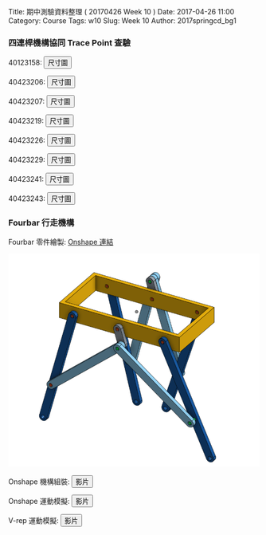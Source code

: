 Title: 期中測驗資料整理 ( 20170426 Week 10 )
Date: 2017-04-26 11:00
Category: Course
Tags: w10
Slug: Week 10
Author: 2017springcd_bg1

<h3>四連桿機構協同 Trace Point 查驗</h3>

<!-- 導入 Brython 標準程式庫 -->
 
<script type="text/javascript" src="https://cdn.rawgit.com/brython-dev/brython/master/www/src/brython_dist.js">
</script>
 
<!-- 啟動 Brython -->
 
<script>
window.onload=function(){
brython(1);
}
</script>
 
 <p>40123158: <button onClick="lity('./../40123158/data/midterm1.png')"><span class="glyphicon glyphicon-picture"></span> 尺寸圖</button></p>
 <!-- 以下實際利用  Brython 畫四連桿 trace point 路徑-->
 <canvas id="fourbar_40123158" width="600" height="400"></canvas>
  
<script type="text/python3">
from browser import document as doc
from browser import html
import math
# 準備繪圖畫布
canvas = doc["fourbar_40123158"]
ctx = canvas.getContext("2d")
 
fourbar_data = open("./../40123158/data/midterm1.csv").read()
fourbar_list = fourbar_data.splitlines()
# 以下可以利用 ctx 物件進行畫圖
# 先畫一條直線
ctx.beginPath()
# 設定線的寬度為 1 個單位
ctx.lineWidth = 1
# 利用 transform 將 y 座標反轉, 且 offset canvas.height
# (X scale, X skew, Y skew, Y scale, X offset, Y offset)
# 配合圖形位置進行座標轉換
ctx.transform(1, 0, 0, -1, canvas.width/2+250, canvas.height/2+100)
# 畫出 x 與 y 座標線
# 各座標值放大 3 倍
ratio = 3
ctx.moveTo(0, 0)
ctx.lineTo(-30*ratio, 0)
start_point = fourbar_list[0].split(",")
ctx.moveTo(float(start_point[0])*ratio, float(start_point[1])*ratio)
count = 0
for data in fourbar_list[1:]:
    point = data.split(",")
    #count = count + 1
    #container1 <= str(count) + ":" + point[0] + "," + point[1]
    #container1 <= html.BR()
    ctx.lineTo(float(point[0])*ratio, float(point[1])*ratio)
# 設定顏色為藍色, 也可以使用 "rgb(0, 0, 255)" 字串設定顏色值
ctx.strokeStyle = "blue"
# 實際執行畫線
ctx.stroke()
ctx.closePath()
</script>
 
<p>40423206: <button onClick="lity('./../40423206/data/midterm2.png')"><span class="glyphicon glyphicon-picture"></span> 尺寸圖</button></p>
 <!-- 以下實際利用  Brython 畫四連桿 trace point 路徑-->
 <canvas id="fourbar_40423206" width="600" height="400"></canvas>
  
<script type="text/python3">
from browser import document as doc
from browser import html
import math
# 準備繪圖畫布
canvas = doc["fourbar_40423206"]
ctx = canvas.getContext("2d")
 
fourbar_data = open("./../40423206/data/midterm2.csv").read()
fourbar_list = fourbar_data.splitlines()
# 以下可以利用 ctx 物件進行畫圖
# 先畫一條直線
ctx.beginPath()
# 設定線的寬度為 1 個單位
ctx.lineWidth = 1
# 利用 transform 將 y 座標反轉, 且 offset canvas.height
# (X scale, X skew, Y skew, Y scale, X offset, Y offset)
# 配合圖形位置進行座標轉換
ctx.transform(1, 0, 0, -1, canvas.width/2+250, canvas.height/2+100)
# 畫出 x 與 y 座標線
# 各座標值放大 3 倍
ratio = 3
ctx.moveTo(0, 0)
ctx.lineTo(-30*ratio, 0)
start_point = fourbar_list[0].split(",")
ctx.moveTo(float(start_point[0])*ratio, float(start_point[1])*ratio)
count = 0
for data in fourbar_list[1:]:
    point = data.split(",")
    #count = count + 1
    #container1 <= str(count) + ":" + point[0] + "," + point[1]
    #container1 <= html.BR()
    ctx.lineTo(float(point[0])*ratio, float(point[1])*ratio)
# 設定顏色為藍色, 也可以使用 "rgb(0, 0, 255)" 字串設定顏色值
ctx.strokeStyle = "blue"
# 實際執行畫線
ctx.stroke()
ctx.closePath()
</script>

<p>40423207: <button onClick="lity('./../40423207/data/midterm3.png')"><span class="glyphicon glyphicon-picture"></span> 尺寸圖</button></p>
 <!-- 以下實際利用  Brython 畫四連桿 trace point 路徑-->
 <canvas id="fourbar_40423207" width="600" height="400"></canvas>
  
<script type="text/python3">
from browser import document as doc
from browser import html
import math
# 準備繪圖畫布
canvas = doc["fourbar_40423207"]
ctx = canvas.getContext("2d")
 
fourbar_data = open("./../40423207/data/midterm3.csv").read()
fourbar_list = fourbar_data.splitlines()
# 以下可以利用 ctx 物件進行畫圖
# 先畫一條直線
ctx.beginPath()
# 設定線的寬度為 1 個單位
ctx.lineWidth = 1
# 利用 transform 將 y 座標反轉, 且 offset canvas.height
# (X scale, X skew, Y skew, Y scale, X offset, Y offset)
# 配合圖形位置進行座標轉換
ctx.transform(1, 0, 0, -1, canvas.width/2+250, canvas.height/2+100)
# 畫出 x 與 y 座標線
# 各座標值放大 3 倍
ratio = 3
ctx.moveTo(0, 0)
ctx.lineTo(-30*ratio, 0)
start_point = fourbar_list[0].split(",")
ctx.moveTo(float(start_point[0])*ratio, float(start_point[1])*ratio)
count = 0
for data in fourbar_list[1:]:
    point = data.split(",")
    #count = count + 1
    #container1 <= str(count) + ":" + point[0] + "," + point[1]
    #container1 <= html.BR()
    ctx.lineTo(float(point[0])*ratio, float(point[1])*ratio)
# 設定顏色為藍色, 也可以使用 "rgb(0, 0, 255)" 字串設定顏色值
ctx.strokeStyle = "blue"
# 實際執行畫線
ctx.stroke()
ctx.closePath()
</script>

<p>40423219: <button onClick="lity('./../40423219/data/midterm4.png')"><span class="glyphicon glyphicon-picture"></span> 尺寸圖</button></p>
 <!-- 以下實際利用  Brython 畫四連桿 trace point 路徑-->
 <canvas id="fourbar_40423219" width="600" height="400"></canvas>
  
<script type="text/python3">
from browser import document as doc
from browser import html
import math
# 準備繪圖畫布
canvas = doc["fourbar_40423219"]
ctx = canvas.getContext("2d")
 
fourbar_data = open("./../40423219/data/midterm4.csv").read()
fourbar_list = fourbar_data.splitlines()
# 以下可以利用 ctx 物件進行畫圖
# 先畫一條直線
ctx.beginPath()
# 設定線的寬度為 1 個單位
ctx.lineWidth = 1
# 利用 transform 將 y 座標反轉, 且 offset canvas.height
# (X scale, X skew, Y skew, Y scale, X offset, Y offset)
# 配合圖形位置進行座標轉換
ctx.transform(1, 0, 0, -1, canvas.width/2+250, canvas.height/2+100)
# 畫出 x 與 y 座標線
# 各座標值放大 3 倍
ratio = 3
ctx.moveTo(0, 0)
ctx.lineTo(-30*ratio, 0)
start_point = fourbar_list[0].split(",")
ctx.moveTo(float(start_point[0])*ratio, float(start_point[1])*ratio)
count = 0
for data in fourbar_list[1:]:
    point = data.split(",")
    #count = count + 1
    #container1 <= str(count) + ":" + point[0] + "," + point[1]
    #container1 <= html.BR()
    ctx.lineTo(float(point[0])*ratio, float(point[1])*ratio)
# 設定顏色為藍色, 也可以使用 "rgb(0, 0, 255)" 字串設定顏色值
ctx.strokeStyle = "blue"
# 實際執行畫線
ctx.stroke()
ctx.closePath()
</script>

<p>40423226: <button onClick="lity('./../40423226/data/midterm5.png')"><span class="glyphicon glyphicon-picture"></span> 尺寸圖</button></p>
 <!-- 以下實際利用  Brython 畫四連桿 trace point 路徑-->
 <canvas id="fourbar_40423226" width="600" height="400"></canvas>
  
<script type="text/python3">
from browser import document as doc
from browser import html
import math
# 準備繪圖畫布
canvas = doc["fourbar_40423226"]
ctx = canvas.getContext("2d")
 
fourbar_data = open("./../40423226/data/midterm5.csv").read()
fourbar_list = fourbar_data.splitlines()
# 以下可以利用 ctx 物件進行畫圖
# 先畫一條直線
ctx.beginPath()
# 設定線的寬度為 1 個單位
ctx.lineWidth = 1
# 利用 transform 將 y 座標反轉, 且 offset canvas.height
# (X scale, X skew, Y skew, Y scale, X offset, Y offset)
# 配合圖形位置進行座標轉換
ctx.transform(1, 0, 0, -1, canvas.width/2+250, canvas.height/2+100)
# 畫出 x 與 y 座標線
# 各座標值放大 3 倍
ratio = 3
ctx.moveTo(0, 0)
ctx.lineTo(-30*ratio, 0)
start_point = fourbar_list[0].split(",")
ctx.moveTo(float(start_point[0])*ratio, float(start_point[1])*ratio)
count = 0
for data in fourbar_list[1:]:
    point = data.split(",")
    #count = count + 1
    #container1 <= str(count) + ":" + point[0] + "," + point[1]
    #container1 <= html.BR()
    ctx.lineTo(float(point[0])*ratio, float(point[1])*ratio)
# 設定顏色為藍色, 也可以使用 "rgb(0, 0, 255)" 字串設定顏色值
ctx.strokeStyle = "blue"
# 實際執行畫線
ctx.stroke()
ctx.closePath()
</script>

<p>40423229: <button onClick="lity('./../40423229/data/midterm6.png')"><span class="glyphicon glyphicon-picture"></span> 尺寸圖</button></p>
<!-- 以下實際利用  Brython 畫四連桿 trace point 路徑-->
 <canvas id="fourbar_40423229" width="600" height="400"></canvas>
  
<script type="text/python3">
from browser import document as doc
from browser import html
import math
# 準備繪圖畫布
canvas = doc["fourbar_40423229"]
ctx = canvas.getContext("2d")
 
fourbar_data = open("./../40423229/data/midterm6.csv").read()
fourbar_list = fourbar_data.splitlines()
# 以下可以利用 ctx 物件進行畫圖
# 先畫一條直線
ctx.beginPath()
# 設定線的寬度為 1 個單位
ctx.lineWidth = 1
# 利用 transform 將 y 座標反轉, 且 offset canvas.height
# (X scale, X skew, Y skew, Y scale, X offset, Y offset)
# 配合圖形位置進行座標轉換
ctx.transform(1, 0, 0, -1, canvas.width/2+250, canvas.height/2+100)
# 畫出 x 與 y 座標線
# 各座標值放大 3 倍
ratio = 3
ctx.moveTo(0, 0)
ctx.lineTo(-30*ratio, 0)
start_point = fourbar_list[0].split(",")
ctx.moveTo(float(start_point[0])*ratio, float(start_point[1])*ratio)
count = 0
for data in fourbar_list[1:]:
    point = data.split(",")
    #count = count + 1
    #container1 <= str(count) + ":" + point[0] + "," + point[1]
    #container1 <= html.BR()
    ctx.lineTo(float(point[0])*ratio, float(point[1])*ratio)
# 設定顏色為藍色, 也可以使用 "rgb(0, 0, 255)" 字串設定顏色值
ctx.strokeStyle = "blue"
# 實際執行畫線
ctx.stroke()
ctx.closePath()
</script>

<p>40423241: <button onClick="lity('./../40423241/data/midterm7.png')"><span class="glyphicon glyphicon-picture"></span> 尺寸圖</button></p>
<!-- 以下實際利用  Brython 畫四連桿 trace point 路徑-->
 <canvas id="fourbar_40423241" width="600" height="400"></canvas>
  
<script type="text/python3">
from browser import document as doc
from browser import html
import math
# 準備繪圖畫布
canvas = doc["fourbar_40423241"]
ctx = canvas.getContext("2d")
 
fourbar_data = open("./../40423241/data/midterm7.csv").read()
fourbar_list = fourbar_data.splitlines()
# 以下可以利用 ctx 物件進行畫圖
# 先畫一條直線
ctx.beginPath()
# 設定線的寬度為 1 個單位
ctx.lineWidth = 1
# 利用 transform 將 y 座標反轉, 且 offset canvas.height
# (X scale, X skew, Y skew, Y scale, X offset, Y offset)
# 配合圖形位置進行座標轉換
ctx.transform(1, 0, 0, -1, canvas.width/2+250, canvas.height/2+100)
# 畫出 x 與 y 座標線
# 各座標值放大 3 倍
ratio = 3
ctx.moveTo(0, 0)
ctx.lineTo(-30*ratio, 0)
start_point = fourbar_list[0].split(",")
ctx.moveTo(float(start_point[0])*ratio, float(start_point[1])*ratio)
count = 0
for data in fourbar_list[1:]:
    point = data.split(",")
    #count = count + 1
    #container1 <= str(count) + ":" + point[0] + "," + point[1]
    #container1 <= html.BR()
    ctx.lineTo(float(point[0])*ratio, float(point[1])*ratio)
# 設定顏色為藍色, 也可以使用 "rgb(0, 0, 255)" 字串設定顏色值
ctx.strokeStyle = "blue"
# 實際執行畫線
ctx.stroke()
ctx.closePath()
</script>

<p>40423243: <button onClick="lity('./../40423243/data/midterm8.png')"><span class="glyphicon glyphicon-picture"></span> 尺寸圖</button></p>
 <!-- 以下實際利用  Brython 畫四連桿 trace point 路徑-->
 <canvas id="fourbar_40423243" width="600" height="400"></canvas>
 
<script type="text/python3">
from browser import document as doc
from browser import html
import math
# 準備繪圖畫布
canvas = doc["fourbar_40423243"]
ctx = canvas.getContext("2d")
 
fourbar_data = open("./../40423243/data/midterm8.csv").read()
fourbar_list = fourbar_data.splitlines()
# 以下可以利用 ctx 物件進行畫圖
# 先畫一條直線
ctx.beginPath()
# 設定線的寬度為 1 個單位
ctx.lineWidth = 1
# 利用 transform 將 y 座標反轉, 且 offset canvas.height
# (X scale, X skew, Y skew, Y scale, X offset, Y offset)
# 配合圖形位置進行座標轉換
ctx.transform(1, 0, 0, -1, canvas.width/2+250, canvas.height/2+100)
# 畫出 x 與 y 座標線
# 各座標值放大 3 倍
ratio = 3
ctx.moveTo(0, 0)
ctx.lineTo(-30*ratio, 0)
start_point = fourbar_list[0].split(",")
ctx.moveTo(float(start_point[0])*ratio, float(start_point[1])*ratio)
count = 0
for data in fourbar_list[1:]:
    point = data.split(",")
    #count = count + 1
    #container1 <= str(count) + ":" + point[0] + "," + point[1]
    #container1 <= html.BR()
    ctx.lineTo(float(point[0])*ratio, float(point[1])*ratio)
# 設定顏色為藍色, 也可以使用 "rgb(0, 0, 255)" 字串設定顏色值
ctx.strokeStyle = "blue"
# 實際執行畫線
ctx.stroke()
ctx.closePath()
</script>

<h3>Fourbar 行走機構</h3>
<p>Fourbar 零件繪製: <a href="https://cad.onshape.com/documents/58ff0d60047f9410bd920539/w/419b274e8049b2a405de4d65/e/d050f103cbf1bb127447e5d1">Onshape 連結</a></p>
<p><img src="../data/fourbar/fourbar walker.png" width="800" />
<p>Onshape 機構組裝: <button onClick="lity('https://vimeo.com/213782835')"><span class="glyphicon glyphicon-facetime-video"></span> 影片</button></p>
<p>Onshape 運動模擬: <button onClick="lity('https://vimeo.com/214768292')"><span class="glyphicon glyphicon-facetime-video"></span> 影片</button></p>
<p>V-rep 運動模擬: <button onClick="lity('https://vimeo.com/214771464')"><span class="glyphicon glyphicon-facetime-video"></span> 影片</button></p>